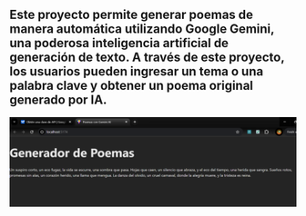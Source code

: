 ## Este proyecto permite generar poemas de manera automática utilizando Google Gemini, una poderosa inteligencia artificial de generación de texto. A través de este proyecto, los usuarios pueden ingresar un tema o una palabra clave y obtener un poema original generado por IA.

![alt text](image.png)

